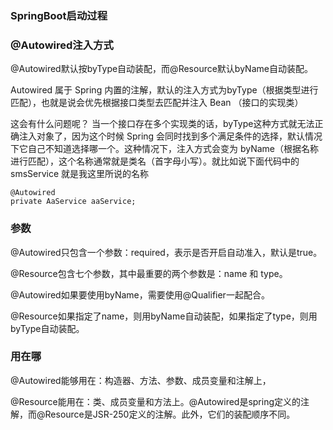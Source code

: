 ### SpringBoot启动过程

### @Autowired注入方式

@Autowired默认按byType自动装配，而@Resource默认byName自动装配。

Autowired 属于 Spring 内置的注解，默认的注入方式为byType（根据类型进行匹配），也就是说会优先根据接口类型去匹配并注入 Bean （接口的实现类）

这会有什么问题呢？ 当一个接口存在多个实现类的话，byType这种方式就无法正确注入对象了，因为这个时候 Spring 会同时找到多个满足条件的选择，默认情况下它自己不知道选择哪一个。这种情况下，注入方式会变为 byName（根据名称进行匹配），这个名称通常就是类名（首字母小写）。就比如说下面代码中的 smsService 就是我这里所说的名称
```jshelllanguage
@Autowired
private AaService aaService;
```

### 参数

@Autowired只包含一个参数：required，表示是否开启自动准入，默认是true。

@Resource包含七个参数，其中最重要的两个参数是：name 和 type。

@Autowired如果要使用byName，需要使用@Qualifier一起配合。

@Resource如果指定了name，则用byName自动装配，如果指定了type，则用byType自动装配。

### 用在哪

@Autowired能够用在：构造器、方法、参数、成员变量和注解上，

@Resource能用在：类、成员变量和方法上。@Autowired是spring定义的注解，而@Resource是JSR-250定义的注解。此外，它们的装配顺序不同。











